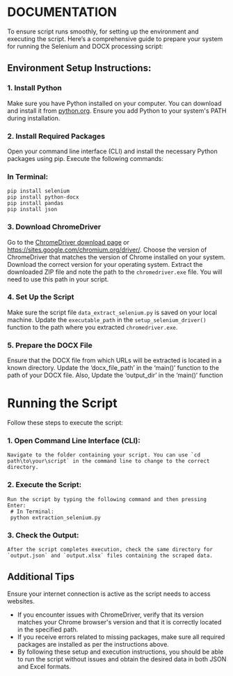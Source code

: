 # DOCUMENTATION 

To ensure script runs smoothly, for setting up the environment and executing the script. Here’s a comprehensive guide to prepare your system for running the Selenium and DOCX processing script:

## Environment Setup Instructions:

### 1. Install Python
Make sure you have Python installed on your computer. You can download and install it from [python.org](https://www.python.org/downloads/). Ensure you add Python to your system's PATH during installation.

### 2. Install Required Packages
Open your command line interface (CLI) and install the necessary Python packages using pip. Execute the following commands:

### In Terminal:
```
pip install selenium
pip install python-docx
pip install pandas
pip install json
```

### 3. Download ChromeDriver
 Go to the [ChromeDriver download page](https://googlechromelabs.github.io/chrome-for-testing/) or https://sites.google.com/chromium.org/driver/.
 Choose the version of ChromeDriver that matches the version of Chrome installed on your system.
 Download the correct version for your operating system.
 Extract the downloaded ZIP file and note the path to the `chromedriver.exe` file. You will need to use this path in your script.

### 4. Set Up the Script
 Make sure the script file `data_extract_selenium.py` is saved on your local machine.
 Update the `executable_path` in the `setup_selenium_driver()` function to the path where you extracted `chromedriver.exe`.

### 5. Prepare the DOCX File
 Ensure that the DOCX file from which URLs will be extracted is located in a known directory.
 Update the ‘docx_file_path’ in the ‘main()’ function to the path of your DOCX file.
 Also, Update the ‘output_dir’ in the ‘main()’ function 


# Running the Script

Follow these steps to execute the script:

### 1. Open Command Line Interface (CLI):
    Navigate to the folder containing your script. You can use `cd path\to\your\script` in the command line to change to the correct directory.

### 2. Execute the Script:
    Run the script by typing the following command and then pressing Enter:
     # In Terminal:
     python extraction_selenium.py
     

### 3. Check the Output:
    After the script completes execution, check the same directory for `output.json` and `output.xlsx` files containing the scraped data.

## Additional Tips
 Ensure your internet connection is active as the script needs to access websites.
* If you encounter issues with ChromeDriver, verify that its version matches your Chrome browser's version and that it is correctly located in the specified path.
* If you receive errors related to missing packages, make sure all required packages are installed as per the instructions above.
* By following these setup and execution instructions, you should be able to run the script without issues and obtain the desired data in both JSON and Excel formats.
